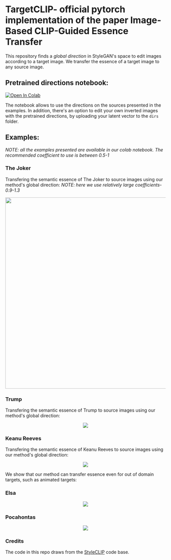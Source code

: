 # TargetCLIP- official pytorch implementation of the paper Image-Based CLIP-Guided Essence Transfer

This repository finds a *global direction* in StyleGAN's space to edit images according to a target image.
We transfer the essence of a target image to any source image.

## Pretrained directions notebook:
[![Open In Colab](https://colab.research.google.com/assets/colab-badge.svg)](https://colab.research.google.com/github/hila-chefer/TargetCLIP/blob/main/TargetCLIP_CLIP_guided_image_essence_transfer.ipynb)

The notebook allows to use the directions on the sources presented in the examples. In addition, there's an option to edit your own inverted images with the pretrained directions, by uploading your latent vector to the `dirs` folder.

## Examples:

*NOTE: all the examples presented are available in our colab notebook. The recommended coefficient to use is between 0.5-1*

### The Joker
Transfering the semantic essence of The Joker to source images using our method's global direction:
*NOTE: here we use relatively large coefficients- 0.9-1.3*
<p align="center">
  <img height=600 src="https://github.com/hila-chefer/TargetCLIP/blob/main/examples/joker.jpg">
</p>

### Trump
Transfering the semantic essence of Trump to source images using our method's global direction:
<p align="center">
  <img src="https://github.com/hila-chefer/TargetCLIP/blob/main/examples/Trump.png">
</p>

### Keanu Reeves 
Transfering the semantic essence of Keanu Reeves to source images using our method's global direction:
<p align="center">
  <img src="https://github.com/hila-chefer/TargetCLIP/blob/main/examples/Keanu.png">
</p>


We show that our method can transfer essence even for out of domain targets, such as animated targets:

### Elsa
<p align="center">
  <img src="https://github.com/hila-chefer/TargetCLIP/blob/main/examples/Elsa.png">
</p>

### Pocahontas
<p align="center">
  <img src="https://github.com/hila-chefer/TargetCLIP/blob/main/examples/Pocahontas.png">
</p>


### Credits
The code in this repo draws from the [StyleCLIP](https://github.com/orpatashnik/StyleCLIP) code base. 
